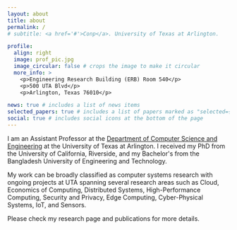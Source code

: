 ```yaml
---
layout: about
title: about
permalink: /
# subtitle: <a href='#'>Conp</a>. University of Texas at Arlington.

profile:
  align: right
  image: prof_pic.jpg
  image_circular: false # crops the image to make it circular
  more_info: >
    <p>Engineering Research Building (ERB) Room 540</p>
    <p>500 UTA Blvd</p>
    <p>Arlington, Texas 76010</p>

news: true # includes a list of news items
selected_papers: true # includes a list of papers marked as "selected={true}"
social: true # includes social icons at the bottom of the page
---
```


I am an Assistant Professor at the [Department of Computer Science and Engineering](https://www.uta.edu/academics/schools-colleges/engineering/academics/departments/cse) at the University of Texas at Arlington. I received my PhD from the University of California, Riverside, and my Bachelor's from the Bangladesh University of Engineering and Technology.

My work can be broadly classified as computer systems research with ongoing projects at UTA spanning several research areas such as Cloud, Economics of Computing, Distributed Systems, High-Performance Computing, Security and Privacy, Edge Computing, Cyber-Physical Systems, IoT, and Sensors.

Please check my research page and publications for more details.


